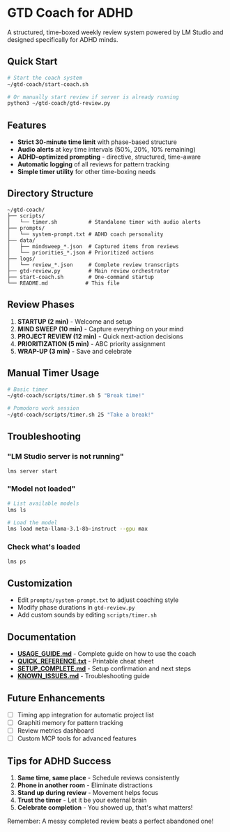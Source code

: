 # GTD Coach for ADHD

A structured, time-boxed weekly review system powered by LM Studio and designed specifically for ADHD minds.

## Quick Start

```bash
# Start the coach system
~/gtd-coach/start-coach.sh

# Or manually start review if server is already running
python3 ~/gtd-coach/gtd-review.py
```

## Features

- **Strict 30-minute time limit** with phase-based structure
- **Audio alerts** at key time intervals (50%, 20%, 10% remaining)
- **ADHD-optimized prompting** - directive, structured, time-aware
- **Automatic logging** of all reviews for pattern tracking
- **Simple timer utility** for other time-boxing needs

## Directory Structure

```
~/gtd-coach/
├── scripts/
│   └── timer.sh          # Standalone timer with audio alerts
├── prompts/
│   └── system-prompt.txt # ADHD coach personality
├── data/
│   ├── mindsweep_*.json  # Captured items from reviews
│   └── priorities_*.json # Prioritized actions
├── logs/
│   └── review_*.json     # Complete review transcripts
├── gtd-review.py         # Main review orchestrator
├── start-coach.sh        # One-command startup
└── README.md            # This file
```

## Review Phases

1. **STARTUP (2 min)** - Welcome and setup
2. **MIND SWEEP (10 min)** - Capture everything on your mind
3. **PROJECT REVIEW (12 min)** - Quick next-action decisions
4. **PRIORITIZATION (5 min)** - ABC priority assignment
5. **WRAP-UP (3 min)** - Save and celebrate

## Manual Timer Usage

```bash
# Basic timer
~/gtd-coach/scripts/timer.sh 5 "Break time!"

# Pomodoro work session
~/gtd-coach/scripts/timer.sh 25 "Take a break!"
```

## Troubleshooting

### "LM Studio server is not running"
```bash
lms server start
```

### "Model not loaded"
```bash
# List available models
lms ls

# Load the model
lms load meta-llama-3.1-8b-instruct --gpu max
```

### Check what's loaded
```bash
lms ps
```

## Customization

- Edit `prompts/system-prompt.txt` to adjust coaching style
- Modify phase durations in `gtd-review.py`
- Add custom sounds by editing `scripts/timer.sh`

## Documentation

- **[USAGE_GUIDE.md](USAGE_GUIDE.md)** - Complete guide on how to use the coach
- **[QUICK_REFERENCE.txt](QUICK_REFERENCE.txt)** - Printable cheat sheet
- **[SETUP_COMPLETE.md](SETUP_COMPLETE.md)** - Setup confirmation and next steps
- **[KNOWN_ISSUES.md](KNOWN_ISSUES.md)** - Troubleshooting guide

## Future Enhancements

- [ ] Timing app integration for automatic project list
- [ ] Graphiti memory for pattern tracking
- [ ] Review metrics dashboard
- [ ] Custom MCP tools for advanced features

## Tips for ADHD Success

1. **Same time, same place** - Schedule reviews consistently
2. **Phone in another room** - Eliminate distractions
3. **Stand up during review** - Movement helps focus
4. **Trust the timer** - Let it be your external brain
5. **Celebrate completion** - You showed up, that's what matters!

Remember: A messy completed review beats a perfect abandoned one!